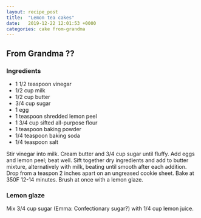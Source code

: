 ```yaml
---
layout: recipe_post
title:  "Lemon tea cakes"
date:   2019-12-22 12:01:53 +0000
categories: cake from-grandma
---
```


## From Grandma ??
### Ingredients
* 1 1/2 teaspoon vinegar
* 1/2 cup milk
* 1/2 cup butter
* 3/4 cup sugar
* 1 egg
* 1 teaspoon shredded lemon peel
* 1 3/4 cup sifted all-purpose flour
* 1 teaspoon baking powder
* 1/4 teaspoon baking soda
* 1/4 teaspoon salt


Stir vinegar into milk. Cream butter and 3/4 cup sugar until fluffy. Add eggs and lemon peel; beat well. Sift together dry ingredients and add to butter mixture, alternatively with milk, beating until smooth after each addition. Drop from a teaspon 2 inches apart on an ungreased cookie sheet. Bake at 350F 12-14 minutes. Brush at once with a lemon glaze.
### Lemon glaze

Mix 3/4 cup sugar (Emma: Confectionary sugar?) with 1/4 cup lemon juice.
